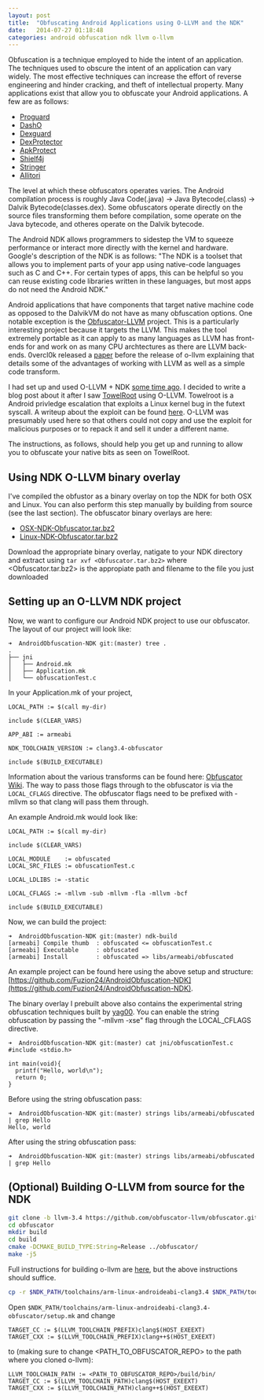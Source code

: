 ```yaml
---
layout: post
title:  "Obfuscating Android Applications using O-LLVM and the NDK"
date:   2014-07-27 01:18:48
categories: android obfuscation ndk llvm o-llvm
---
```


Obfuscation is a technique employed to hide the intent of an application.  The techniques used to obscure the intent of an application can vary widely.  The most effective techniques can increase the effort of reverse engineering and hinder cracking, and theft of intellectual property. Many applications exist that allow you to obfuscate your Android applications. A few are as follows:

 - [Proguard](http://proguard.sourceforge.net/)
 - [DashO](https://www.preemptive.com/products/dasho)
 - [Dexguard](https://www.saikoa.com/dexguard)
 - [DexProtector](http://dexprotector.com/)
 - [ApkProtect](http://www.apkprotect.com/)
 - [Shielf4j](http://shield4j.com/main/sidecc63dd15b9656e1c877087e024689646fc27b38)
 - [Stringer](https://jfxstore.com/stringer/)
 - [Allitori](http://www.allatori.com/features/android-obfuscation.html)


The level at which these obfuscators operates varies.  The Android compilation process is roughly Java Code(.java) -> Java Bytecode(.class) -> Dalvik Bytecode(classes.dex).  Some obfuscators operate directly on the source files transforming them before compilation, some operate on the Java bytecode, and otheres operate on the Dalvik bytecode.

The Android NDK allows programmers to sidestep the VM to squeeze performance or interact more directly with the kernel and hardware.  Google's description of the NDK is as follows: "The NDK is a toolset that allows you to implement parts of your app using native-code languages such as C and C++. For certain types of apps, this can be helpful so you can reuse existing code libraries written in these languages, but most apps do not need the Android NDK."

Android applications that have components that target native machine code as opposed to the DalvikVM do not have as many obfuscation options.  One notable exception is the [Obfuscator-LLVM](https://github.com/obfuscator-llvm/obfuscator/wiki) project.  This is a particularly interesting project because it targets the LLVM.  This makes the tool extremely portable as it can apply to as many languages as LLVM has front-ends for and work on as many CPU archtectures as there are LLVM back-ends.  0vercl0k released a [paper](http://download.tuxfamily.org/overclokblog/Obfuscation%20of%20steel%3a%20meet%20my%20Kryptonite/0vercl0k_Obfuscation_of_steel_meet_kryptonite.pdf) before the release of o-llvm explaining that details some of the advantages of working with LLVM as well as a simple code transform.

I had set up and used O-LLVM + NDK [some time ago](https://gist.github.com/Fuzion24/9698c95fd7458c16077d).  I decided to write a blog post about it after I saw [TowelRoot](https://towelroot.com/) using O-LLVM.   Towelroot is a Android privledge escalation that exploits a Linux kernel bug in the futext syscall. A writeup about the exploit can be found [here](http://tinyhack.com/2014/07/07/exploiting-the-futex-bug-and-uncovering-towelroot/). O-LLVM was presumably used here so that others could not copy and use the exploit for malicious purposes or to repack it and sell it under a different name.

The instructions, as follows, should help you get up and running to allow you to obfuscate your native bits as seen on TowelRoot.


## Using NDK O-LLVM binary overlay

I've compiled the obfustor as a binary overlay on top the NDK for both OSX and Linux. You can also perform this step manually by building from source (see the last section). The obfuscator binary overlays are here:

 - [OSX-NDK-Obfuscator.tar.bz2](https://github.com/Fuzion24/AndroidObfuscation-NDK/blob/master/prebuilt/android-ndk32-r10-darwin-x86_64-obfuscator.tar.bz2?raw=true)
 - [Linux-NDK-Obfuscator.tar.bz2](https://github.com/Fuzion24/AndroidObfuscation-NDK/blob/master/prebuilt/android-ndk64-r10-linux-x86_64-obfuscator.tar.bz2?raw=true)


Download the appropriate binary overlay, natigate to your NDK directory and extract using ```tar xvf <Obfuscator.tar.bz2>``` where <Obfuscator.tar.bz2> is the appropiate path and filename to the file you just downloaded

## Setting up an O-LLVM NDK project
Now, we want to configure our Android NDK project to use our obfuscator. The layout of our project will look like:

```
➜  AndroidObfuscation-NDK git:(master) tree .
.
├── jni
│   ├── Android.mk
│   ├── Application.mk
│   └── obfuscationTest.c
```

In your Application.mk of your project,

```
LOCAL_PATH := $(call my-dir)

include $(CLEAR_VARS)

APP_ABI := armeabi

NDK_TOOLCHAIN_VERSION := clang3.4-obfuscator

include $(BUILD_EXECUTABLE)
```

Information about the various transforms can be found here: [Obfuscator Wiki](https://github.com/obfuscator-llvm/obfuscator/wiki/Installation#how-to-use-it).  The way to pass those flags through to the obfuscator is via the ```LOCAL_CFLAGS``` directive.  The obfuscator flags need to be prefixed with -mllvm so that clang will pass them through.

An example Android.mk would look like:

```
LOCAL_PATH := $(call my-dir)

include $(CLEAR_VARS)

LOCAL_MODULE    := obfuscated
LOCAL_SRC_FILES := obfuscationTest.c

LOCAL_LDLIBS := -static

LOCAL_CFLAGS := -mllvm -sub -mllvm -fla -mllvm -bcf

include $(BUILD_EXECUTABLE)
```

Now, we can build the project:

```
➜  AndroidObfuscation-NDK git:(master) ndk-build
[armeabi] Compile thumb  : obfuscated <= obfuscationTest.c
[armeabi] Executable     : obfuscated
[armeabi] Install        : obfuscated => libs/armeabi/obfuscated
```

An example project can be found here using the above setup and structure: [https://github.com/Fuzion24/AndroidObfuscation-NDK](https://github.com/Fuzion24/AndroidObfuscation-NDK).

The binary overlay I prebuilt above also contains the experimental string obfuscation techniques built by [yag00](https://github.com/yag00).  You can enable the string obfuscation by passing the "-mllvm -xse" flag through the LOCAL_CFLAGS directive.

```
➜  AndroidObfuscation-NDK git:(master) cat jni/obfuscationTest.c
#include <stdio.h>

int main(void){
  printf("Hello, world\n");
  return 0;
}
```

Before using the string obfuscation pass:

```
➜  AndroidObfuscation-NDK git:(master) strings libs/armeabi/obfuscated | grep Hello
Hello, world
```

After using the string obfuscation pass:

```
➜  AndroidObfuscation-NDK git:(master) strings libs/armeabi/obfuscated | grep Hello
```



## (Optional) Building O-LLVM from source for the NDK
```bash
git clone -b llvm-3.4 https://github.com/obfuscator-llvm/obfuscator.git
cd obfuscator
mkdir build
cd build
cmake -DCMAKE_BUILD_TYPE:String=Release ../obfuscator/
make -j5
```

Full instructions for building o-llvm are [here](https://github.com/obfuscator-llvm/obfuscator/wiki/Installation), but the above instructions should suffice.


```bash
cp -r $NDK_PATH/toolchains/arm-linux-androideabi-clang3.4 $NDK_PATH/toolchains/arm-linux-androideabi-clang3.4-obfuscator
```


Open ```$NDK_PATH/toolchains/arm-linux-androideabi-clang3.4-obfuscator/setup.mk``` and change

```
TARGET_CC := $(LLVM_TOOLCHAIN_PREFIX)clang$(HOST_EXEEXT)
TARGET_CXX := $(LLVM_TOOLCHAIN_PREFIX)clang++$(HOST_EXEEXT)
```

to (making sure to change <PATH_TO_OBFUSCATOR_REPO> to the path where you cloned o-llvm):

```
LLVM_TOOLCHAIN_PATH := <PATH_TO_OBFUSCATOR_REPO>/build/bin/
TARGET_CC := $(LLVM_TOOLCHAIN_PATH)clang$(HOST_EXEEXT)
TARGET_CXX := $(LLVM_TOOLCHAIN_PATH)clang++$(HOST_EXEEXT)
```

